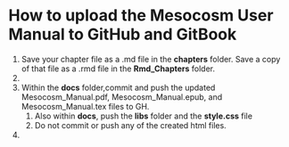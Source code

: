 # How to upload the Mesocosm User Manual to GitHub and GitBook

1. Save your chapter file as a .md file in the **chapters** folder.  Save a copy of that file as a .rmd file in the **Rmd_Chapters** folder.
1. 
1. Within the **docs** folder,commit and push the updated Mesocosm_Manual.pdf, Mesocosm_Manual.epub, and Mesocosm_Manual.tex files to GH.
    1. Also within **docs**, push the **libs** folder and the **style.css** file
    1. Do not commit or push any of the created html files.
1. 